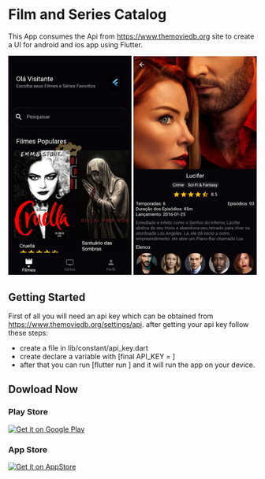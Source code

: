 # Film and Series Catalog

This App consumes the Api from https://www.themoviedb.org site to create a UI for android and ios app using Flutter.

<p align="center">
  <img src="https://github.com/felnanuke2/movie_catalog/raw/master/image-1.png" width="250"/>
  <img src="https://github.com/felnanuke2/movie_catalog/raw/master/image-2.png" width="250"/>
 
</p>

## Getting Started
First of all you will need an api key which can be obtained from https://www.themoviedb.org/settings/api.
after getting your api key follow these steps:
- create a file in lib/constant/api_key.dart
- create declare a variable with [final API_KEY = <your api key here> ]
- after that you can run [flutter run ] and it will run the app on your device.

## Dowload Now

### Play Store
<a href='https://play.google.com/store/apps/details?id=br.tec.appdelivery.movie_catalog&hl=pt_BR&gl=US'><img alt='Get it on Google Play' src='https://play.google.com/intl/en_us/badges/images/generic/en_badge_web_generic.png' width="170"/></a>

### App Store
<a href='https://apps.apple.com/us/app/cat%C3%A1logo-de-s%C3%A9ries-e-filmes/id1570664151'><img alt='Get it on AppStore' src='https://devimages-cdn.apple.com/app-store/marketing/guidelines/images/badge-download-on-the-app-store.svg' width="140"/></a>

